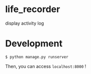# life_recorder
display activity log

# Development

```
$ python manage.py runserver
```
Then, you can access `localhost:8000` !
